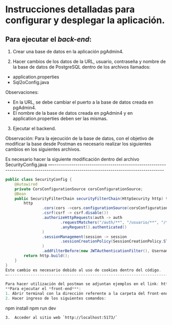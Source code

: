 # Instrucciones detalladas para configurar y desplegar la aplicación. 

## **Para ejecutar el *back-end***:
1. Crear una base de datos en la aplicación pgAdmin4.

2. Hacer cambios de los datos de la URL, usuario, contraseña y nombre de la base de datos de PostgreSQL dentro de los archivos llamados:
- application.properties
- Sql2oConfig.java

Observaciones:
- En la URL, se debe cambiar el puerto a la base de datos creada en pgAdmin4.
- El nombre de la base de datos creada en pgAdmin4 y en application.properties deben ser las mismas.

3. Ejecutar el backend.

Observación:
Para la ejecución de la base de datos, con el objetivo de modificar la base desde Postman es necesario realizar los siguientes cambios en los siguientes archivos.

Es necesario hacer la siguiente modificación dentro del archivo SecurityConfig.java
—------------------------------------------------------------------------------------------------------------------------------------
```java
public class SecurityConfig {
    @Autowired
    private CorsConfigurationSource corsConfigurationSource;
    @Bean
    public SecurityFilterChain securityFilterChain(HttpSecurity http) throws Exception{
        http
                .cors(cors ->cors.configurationSource(corsConfigurationSource))
                .csrf(csrf -> csrf.disable())
                .authorizeHttpRequests(auth -> auth
                        .requestMatchers("/auth/**", "/usuario/**", "/tarea/**").permitAll()
                        .anyRequest().authenticated()
                )
                .sessionManagement(session -> session
                        .sessionCreationPolicy(SessionCreationPolicy.STATELESS)
                )
                .addFilterBefore(new JWTAuthenticationFilter(), UsernamePasswordAuthenticationFilter.class);
        return http.build();
    }
}
Este cambio es necesario debido al uso de cookies dentro del código.
—------------------------------------------------------------------------------------------------------------------------------------

Para hacer utilización del postman se adjuntan ejemplos en el link: https://imgur.com/a/urKATmb
**Para ejecutar el *front-end***:
1. Abrir terminal con la dirección referente a la carpeta del front-end.
2. Hacer ingreso de los siguientes comandos:
```
npm install
npm run dev 
```
3.  Acceder al sitio web `http://localhost:5173/` 


